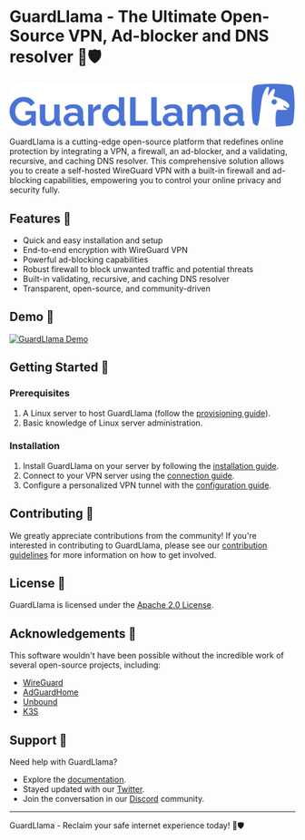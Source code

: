 # GuardLlama - The Ultimate Open-Source VPN, Ad-blocker and DNS resolver :llama::shield:

![GuardLlama Logo](https://raw.githubusercontent.com/guardllamanet/.github/main/images/guardllama-logo.svg)

GuardLlama is a cutting-edge open-source platform that redefines online protection by integrating a VPN, a firewall, an ad-blocker, and a validating, recursive, and caching DNS resolver. This comprehensive solution allows you to create a self-hosted WireGuard VPN with a built-in firewall and ad-blocking capabilities, empowering you to control your online privacy and security fully.

## Features :star2:

- Quick and easy installation and setup
- End-to-end encryption with WireGuard VPN
- Powerful ad-blocking capabilities
- Robust firewall to block unwanted traffic and potential threats
- Built-in validating, recursive, and caching DNS resolver
- Transparent, open-source, and community-driven

## Demo :tada:

[![GuardLlama Demo](http://img.youtube.com/vi/yxgyDOk0BvA/0.jpg)](http://www.youtube.com/watch?v=yxgyDOk0BvA "GuardLlama Demo")

## Getting Started :rocket:

### Prerequisites

1. A Linux server to host GuardLlama (follow the [provisioning guide](https://guardllama.net/docs/category/provision-a-vps)).
2. Basic knowledge of Linux server administration.

### Installation

1. Install GuardLlama on your server by following the [installation guide](https://guardllama.net/docs/getting-started/install).
2. Connect to your VPN server using the [connection guide](https://guardllama.net/docs/getting-started/connect).
3. Configure a personalized VPN tunnel with the [configuration guide](https://guardllama.net/docs/getting-started/configure).

## Contributing :handshake:

We greatly appreciate contributions from the community! If you're interested in contributing to GuardLlama, please see our [contribution guidelines](CONTRIBUTING.md) for more information on how to get involved.

## License :page_facing_up:

GuardLlama is licensed under the [Apache 2.0 License](LICENSE.md).

## Acknowledgements :raised_hands:

This software wouldn't have been possible without the incredible work of several open-source projects, including:

- [WireGuard](https://www.wireguard.com)
- [AdGuardHome](https://github.com/AdguardTeam/AdGuardHome)
- [Unbound](https://github.com/NLnetLabs/unbound)
- [K3S](https://k3s.io)

## Support :speech_balloon:

Need help with GuardLlama?

- Explore the [documentation](https://guardllama.net/docs).
- Stayed updated with our [Twitter](https://twitter.com/guardllamanet).
- Join the conversation in our [Discord](https://discord.guardllama.net) community.

---

GuardLlama - Reclaim your safe internet experience today! :llama::shield:

